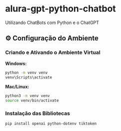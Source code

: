 # alura-gpt-python-chatbot
Utilizando ChatBots com Python e o ChatGPT

## ⚙️ Configuração do Ambiente

### Criando e Ativando o Ambiente Virtual

**Windows:**
```bash
python -m venv venv
venv\Scripts\activate
```

**Mac/Linux:**
```bash
python3 -m venv venv
source venv/bin/activate
```

### Instalação das Bibliotecas

```bash
pip install openai python-dotenv tiktoken
```

